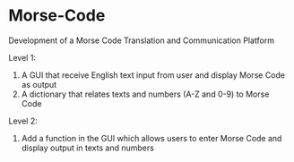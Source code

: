 # Morse-Code
Development of a Morse Code Translation and Communication Platform

Level 1:
1. A GUI that receive English text input from user and display Morse Code as output
2. A dictionary that relates texts and numbers (A-Z and 0-9) to Morse Code

Level 2:
1. Add a function in the GUI which allows users to enter Morse Code and display output in texts and numbers
